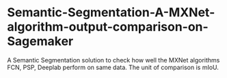 # Semantic-Segmentation-A-MXNet-algorithm-output-comparison-on-Sagemaker
A Semantic Segmentation solution to check how well the MXNet algorithms FCN, PSP, Deeplab perform on same data. The unit of comparison is mIoU.
